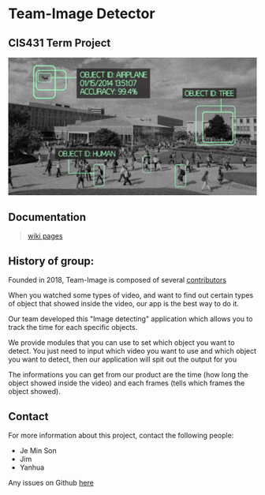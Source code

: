 # Team-Image Detector 
## CIS431 Term Project 

![image](/Other_Files/Images/detect.png)

## Documentation  
> [wiki pages](https://github.com/jemin6/CIS431_ImageDetector/wiki)

## History of group: 
Founded in 2018, Team-Image is composed of several [contributors](https://github.com/jemin6/CIS431_Image_Detector/wiki/Contributors)

When you watched some types of video, and want to find out certain types of object that showed inside the video, our app is the best way to do it. 

Our team developed this "Image detecting" application which allows you to track the time for each specific objects. 

We provide modules that you can use to set which object you want to detect. You just need to input which video you want to use and which object you want to detect, then our application will spit out the output for you 

The informations you can get from our product are the time (how long the object showed inside the video) and each frames (tells which frames the object showed). 

## Contact  
For more information about this project, contact the following people: 
* Je Min Son 
* Jim 
* Yanhua

Any issues on Github [here](https://github.com/jemin6/CIS431_Image_Detector/issues)